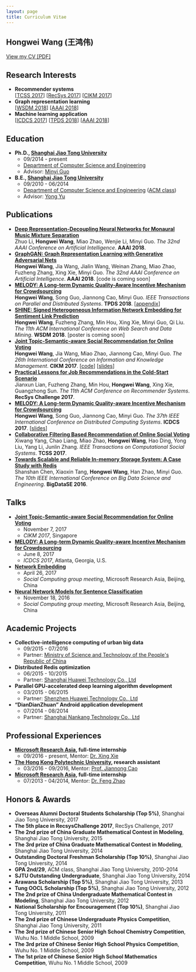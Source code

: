 ```yaml
---
layout: page
title: Curriculum Vitae
---
```


## Hongwei Wang (王鸿伟)
[View my CV [PDF]](https://hwwang55.github.io/files/hongweiwang_cv.pdf)


## Research Interests
- **Recommender systems**  
  [[TCSS 2017](https://hwwang55.github.io/files/2017-TCSS-voting.pdf)] [[RecSys 2017](https://hwwang55.github.io/files/2017-RecSys-job.pdf)] [[CIKM 2017](https://hwwang55.github.io/files/2017-CIKM-JTSMF.pdf)]
- **Graph representation learning**  
  [[WSDM 2018](https://hwwang55.github.io/files/2018-WSDM-SHINE.pdf)] [[AAAI 2018](https://hwwang55.github.io/files/2018-AAAI-GraphGAN.pdf)]
- **Machine learning application**  
  [[ICDCS 2017](https://hwwang55.github.io/files/2017-ICDCS-MELODY.pdf)] [[TPDS 2018](https://hwwang55.github.io/files/2018-TPDS-MELODY.pdf)] [[AAAI 2018](https://hwwang55.github.io/files/2018-AAAI-DRDNN.pdf)]


## Education
- **Ph.D., [Shanghai Jiao Tong University](http://en.sjtu.edu.cn)**
  * 09/2014 - present
  * [Department of Computer Science and Engineering](http://www.cs.sjtu.edu.cn/en/)
  * Advisor: [Minyi Guo](http://www.cs.sjtu.edu.cn/~guo-my/)
- **B.E., [Shanghai Jiao Tong University](http://en.sjtu.edu.cn)**
  * 09/2010 - 06/2014
  * [Department of Computer Science and Engineering](http://www.cs.sjtu.edu.cn/en/) ([ACM class](https://acm.sjtu.edu.cn/home))
  * Advisor: [Yong Yu](http://apex.sjtu.edu.cn/members/yyu)


## Publications
- **[Deep Representation-Decoupling Neural Networks for Monaural Music Mixture Separation](https://hwwang55.github.io/files/2018-AAAI-DRDNN.pdf)**  
  Zhuo Li, **Hongwei Wang**, Miao Zhao, Wenjie Li, Minyi Guo. *The 32nd AAAI Conference on Artificial Intelligence*. **AAAI 2018**.
- **[GraphGAN: Graph Representation Learning with Generative Adversarial Nets](https://hwwang55.github.io/files/2018-AAAI-GraphGAN.pdf)**  
  **Hongwei Wang**, Jia Wang, Jialin Wang, Weinan Zhang, Miao Zhao, Fuzheng Zhang, Xing Xie, Minyi Guo. *The 32nd AAAI Conference on Artificial Intelligence*. **AAAI 2018**. [code is coming soon]
- **[MELODY: A Long-term Dynamic Quality-Aware Incentive Mechanism for Crowdsourcing](https://hwwang55.github.io/files/2018-TPDS-MELODY.pdf)**  
  **Hongwei Wang**, Song Guo, Jiannong Cao, Minyi Guo. *IEEE Transactions on Parallel and Distributed Systems*. **TPDS 2018**. [[appendix](https://hwwang55.github.io/files/2018-TPDS-MELODY-appendix.pdf)]
- **[SHINE: Signed Heterogeneous Information Network Embedding for Sentiment Link Prediction](https://hwwang55.github.io/files/2018-WSDM-SHINE.pdf)**  
  **Hongwei Wang**, Fuzheng Zhang, Min Hou, Xing Xie, Minyi Guo, Qi Liu. *The 11th ACM International Conference on Web Search and Data Mining*. **WSDM 2018**. [poster is coming soon]
- **[Joint Topic-Semantic-aware Social Recommendation for Online Voting](https://hwwang55.github.io/files/2017-CIKM-JTSMF.pdf)**  
  **Hongwei Wang**, Jia Wang, Miao Zhao, Jiannong Cao, Minyi Guo. *The 26th International Conference on Information and Knowledge Management*. **CIKM 2017**. [[code](https://github.com/hwwang55/JTS-MF)] [[slides](https://hwwang55.github.io/files/2017-CIKM-JTSMF-slides.pdf)]
- **[Practical Lessons for Job Recommendations in the Cold-Start Scenario](https://hwwang55.github.io/files/2017-RecSys-job.pdf)**  
  Jianxun Lian, Fuzheng Zhang, Min Hou, **Hongwei Wang**, Xing Xie, Guangzhong Sun. *The 11th ACM Conference on Recommender Systems*. **RecSys Challenge 2017**.
- **[MELODY: A Long-term Dynamic Quality-aware Incentive Mechanism for Crowdsourcing](https://hwwang55.github.io/files/2017-ICDCS-MELODY.pdf)**  
  **Hongwei Wang**, Song Guo, Jiannong Cao, Minyi Guo. *The 37th IEEE International Conference on Distributed Computing Systems*. **ICDCS 2017**. [[slides](https://hwwang55.github.io/files/2017-ICDCS-MELODY-slides.pdf)]
- **[Collaborative Filtering Based Recommendation of Online Social Voting](https://hwwang55.github.io/files/2017-TCSS-voting.pdf)**  
  Xiwang Yang, Chao Liang, Miao Zhao, **Hongwei Wang**, Hao Ding, Yong Liu, Yang Li, Junlin Zhang. *IEEE Transactions on Computational Social Systems*. **TCSS 2017**.
- **[Towards Scalable and Reliable In-memory Storage System: A Case Study with Redis](https://hwwang55.github.io/files/2016-BigDataSE-redis.pdf)**  
  Shanshan Chen, Xiaoxin Tang, **Hongwei Wang**, Han Zhao, Minyi Guo. *The 10th IEEE International Conference on Big Data Science and Engineering*. **BigDataSE 2016**.


## Talks
- **[Joint Topic-Semantic-aware Social Recommendation for Online Voting](https://hwwang55.github.io/files/2017-CIKM-JTSMF-slides.pdf)**
  * November 7, 2017
  * *CIKM 2017*, Singapore
- **[MELODY: A Long-term Dynamic Quality-aware Incentive Mechanism for Crowdsourcing](https://hwwang55.github.io/files/2017-ICDCS-MELODY-slides.pdf)**
  * June 8, 2017
  * *ICDCS 2017*, Atlanta, Georgia, U.S.
- **[Network Embedding](https://hwwang55.github.io/files/2017-talks-NE-slides.pdf)**
  * April 26, 2017
  * *Social Computing group meeting*, Microsoft Research Asia, Beijing, China
- **[Neural Network Models for Sentence Classification](https://hwwang55.github.io/files/2016-talks-sentence-classification-slides.pdf)**
  * November 18, 2016
  * *Social Computing group meeting*, Microsoft Research Asia, Beijing, China


## Academic Projects
- **Collective-intelligence computing of urban big data**
  * 09/2015 - 07/2016
  * Partner: [Ministry of Science and Technology of the People's Republic of China](http://www.most.gov.cn/eng/)
- **Distributed Redis optimization**
  * 06/2015 - 10/2015
  * Partner: [Shanghai Huawei Technology Co., Ltd](http://www.huawei.com/us/)
- **Parallel GPU-accelerated deep learning algorithm development**
  * 03/2015 - 06/2015
  * Partner: [Shenzhen Huawei Technology Co., Ltd](http://www.huawei.com/us/)
- **“DianDianZhuan” Android application development**
  * 07/2014 - 08/2014
  * Partner: [Shanghai Nankang Technology Co., Ltd](http://www.nankang.com.cn/)


## Professional Experiences
- **[Microsoft Research Asia](https://www.microsoft.com/en-us/research/lab/microsoft-research-asia/), full-time internship**
  * 09/2016 - present, Mentor: [Dr. Xing Xie](https://www.microsoft.com/en-us/research/people/xingx/)
- **[The Hong Kong Polytechnic University](https://www.polyu.edu.hk/web/en/home/index.html), research assistant**
  * 03/2016 - 09/2016, Mentor: [Prof. Jiannong Cao](http://www4.comp.polyu.edu.hk/~csjcao/)
- **[Microsoft Research Asia](https://www.microsoft.com/en-us/research/lab/microsoft-research-asia/), full-time internship**
  * 07/2013 - 04/2014, Mentor: [Dr. Feng Zhao](http://www.fengzhao.com/)


## Honors & Awards
- **Overseas Alumni Doctoral Students Scholarship (Top 5%)**, Shanghai Jiao Tong University, 2017
- **The 5th place in RecsysChallenge 2017**, RecSys Challenge, 2017
- **The 2nd prize of China Graduate Mathematical Contest in Modeling**, Shanghai Jiao Tong University, 2015
- **The 3rd prize of China Graduate Mathematical Contest in Modeling**, Shanghai Jiao Tong University, 2014
- **Outstanding Doctoral Freshman Scholarship (Top 10%)**, Shanghai Jiao Tong University, 2014
- **GPA 2nd/29**, ACM class, Shanghai Jiao Tong University, 2010-2014
- **SJTU Outstanding Undergraduate**, Shanghai Jiao Tong University, 2014
- **Arawana Scholarship (Top 5%)**, Shanghai Jiao Tong University, 2013
- **Tung OOCL Scholarship (Top 5%)**, Shanghai Jiao Tong University, 2012
- **The 2nd prize of China Undergraduate Mathematical Contest in Modeling**, Shanghai Jiao Tong University, 2012
- **National Scholarship for Encouragement (Top 10%)**, Shanghai Jiao Tong University, 2011
- **The 2nd prize of Chinese Undergraduate Physics Competition**, Shanghai Jiao Tong University, 2011
- **The 3rd prize of Chinese Senior High School Chemistry Competition**, Wuhu No. 1 Middle School, 2009
- **The 3rd prize of Chinese Senior High School Physics Competition**, Wuhu No. 1 Middle School,  2009
- **The 1st prize of Chinese Senior High School Mathematics Competition**, Wuhu No. 1 Middle School, 2009
